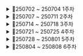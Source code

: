 <details> 
   <summary>📌250702 ~ 250704 1주차</summary>

<details> 
   <summary>250702 파이썬 1일차</summary> 

   - **✅ Situation** – 상황

   ***변수, 연산자, 데이터타입(자료의 형태)에 대한 학습***

   - **✅ Task** – 과제
   아래 내용 관련 문제들 주말에 공부하기
   
           1. 연산자 사용 중 실제 오류가 생길 수 있는 부분
               - ( ) 괄호로 우선 연산해야 하는 것들을 꼭 묶기
           2. 얕은복사 / 깊은복사 (원본 훼손되면 안되는 경우 주의하기)
           3. 컨테이너 자료형 중 매핑형
        
   - **✅ Action** – 행동
   학습 내용 복습하기
   
           1. 고정 소수점(Fixed Point)과 부동 소수점(Floating Point)
           2. 문자열 이스케이프 (\역슬래시)
           3. 논리연산 (우선순위 not > and > or)
           4. 컨테이너 자료형 중 시퀀스 형(list, tuple, range)
           5. 공통 연산자 (가변형 타입, 불가변형 타입 모두 동일하게 사용할 수 있는 연산자)
   
   - **✅ Result** – 결과
   아래 내용을 이해함
   
           1. 동등비교연산(자료형, 값) / 완전항등연산(주소, 자료형, 값)
           2. 단락평가(Short Circuit Evalution) - 하나면 참이면 어차피 참이기 때문에 거기서 평가를 멈춤
           3. 가변형 타입(list) vs 불가변형 타입(tuple, range)
</details>

<details> 
   <summary>250703 파이썬 2일차</summary> 

- **✅ Situation** – 상황

***제어문[조건문, 반복문(while)]에 대한 학습***

- **✅ Task** – 과제
아래 내용 관련 문제들 주말에 공부하기

        1. 조건문, 반복문에서 '가독성(짧은 줄), 실행시간 짧게, 메모리 적게' 할 수 있는 코드 작성
        2. 순서도 작성하는 방법 연습하기 (https://app.code2flow.com/)(https://draw.io)
        
- **✅ Action** – 행동
학습 내용 복습하기

        1. 간단한 if문, 다중 조건문
        2. while 문
        3. match~case문
            - ' _ ' (언더바)는 와일드카드라고 부르고 앞에 조건들을 제외한 모든 것을 포함
            - ' | ' (OR)은 또는을 의미. 둘 중에 하나라도 만족하면 참
            - ' * ' (별)은 앞에 값을 제외하고 나머지 요소들을 모두 저장하는 변수(패킹) 앞에 붙임

  - match~case문
  ```
  match 변수 or 값:
     case 값:
        실행문
  ```

- **✅ Result** – 결과
아래 내용을 이해함

        1. flag 변수 - 여러개의 조건문들이 하나의 상황에 의해서 함께 제어되어야 하는 경우
        2. := (왈러스 오퍼레이터, 바다코끼리 연산자) - 할당과 리턴을 동시에 하게 해줍니다.
  </details>

<details> 
   <summary>250704 파이썬 3일차</summary> 

<u>개인사정으로 독학</u>
- 파이썬 기초 2 제어문 ~ 기초 3 데코레이터
 </details>
 
</details>


<details> 
   <summary>📌250707 ~ 250711 2주차</summary>
<details> 
   <summary>250707 파이썬 4일차</summary> 

- **✅ Situation** – 상황
  
    ***함수, 문자열 출력, 정규식에 대한 학습***

- **✅ Task** – 과제
익숙하지 않은 내용 공부하기

        1. 정규식(Regular Expression)
            1. match()
            2. search()
            3. findall()
            4. finditer()
            - 정규식 패턴 찾기 사이트: https://regex101.com/
        
- **✅ Action** – 행동
학습 내용 복습하기

        1. List Comprehension
        - 기존 List를 사용해서 간단히 다른 리스트를 만드는 기법
        - [(변수에 적용할 수식) for (변수) in (for문이 돌아가는 범위)]
        2. 문자열 메소드
            1. split()
            2. replace()
            3. strip()
            4. join()
            5. format()

- **✅ Result** – 결과
아래 내용을 배움

        1. p = re.compile(r"^happy", re.I)
            - 정규식에는 raw string 표기를 습관적으로 붙여주기
        2. join은 split과 반대로 iterable 객체를 string으로 만들어줌
        3. re.sub()
            - 위치를 소괄호로 분리해서 1부터 순서대로 끊어서 부르는 그루핑과 연계해서많이 사용
</details>

<details> 
   <summary>250708 파이썬 5일차</summary> 

- **✅ Situation** – 상황

  ***모듈, 패키지, 클래스 기초에 대한 학습***

- **✅ Task** – 과제
아래 내용 관련 문제들 주말에 공부하기

        1. 예외 응용 하기
        
- **✅ Action** – 행동
학습 내용 복습하기

        1. 예외처리
            try:
            예외가 발생할 가능성이 있는 코드
            except:
            예외가 발생할 때 실행할 코드
            else:
            잘 실행되면 실행할 코드
            finally:
            되든 안되든 반드시 실행할 코드
        2. 코드를 작성하면서 발생할 수 있는 예외 처리 방법 2가지
            1. LBYL(Look Before You Leap)
            2. EAFP(It's Easier Ask Forgiveness Than Permission)
        3. 클래스 변수, 클래스 메서드, 인스턴스 변수, 인스턴스 메서드
        4. 예외처리시 하위예외를 먼저 작성하고 상위예외를 작성
        

- **✅ Result** – 결과
아래 내용을 배움

        1. 모듈명.변수 or 모듈명.함수() 정도까지로 import 해서 사용하는 것을 권장(어디 출신인지 안 쓰고도 해당 함수와 변수, 클래스를 불러올 수 있지만 권장안함)
        2. 객체 지향 언어와 절차 지향 언어의 차이
</details>

<details> 
   <summary>250709 파이썬 6일차</summary> 

- **Situation** – 상황
  
  ***클래스에 대한 심층 학습***

- **Task** – 과제
궁금한 부분 질문하거나 직접 해결하기

        1. 클래스 변수에 다차원 리스트(중첩 리스트) 사용했을 때 인스턴스 변수만 변경하고 싶어도 원본이 훼손됨
            - 원인 : 클래스 변수의 다차원(중첩) 리스트 객체는 모든 인스턴스가 공유하기 때문
            - 해결방법 : 깊은 복사(deepcopy)
    ```
        class Car:
        color_template = ['white', 'black', ['blue', 'silver']]

        def __init__(self, model, displacement, is_domestic):
            self.model = model
            self.displacement = displacement
            self.is_domestic = is_domestic
            import copy
            self.color = copy.deepcopy(Car.color_template)
    ```
        
- **Action** – 행동
학습 내용 복습하기

        1. 생략 가능한 정보는 디폴트 파라미터에 작성한다
        즉 꼭 입력이 필요한 정보는 디폴트 값을 주지 않는다
    ```
        def __init__(self, account, name, password, balance=0)
    ```
        2. int, bool, str, float, list, tuple, range 등 파이썬 자체 제공 클래스 외에도 사용자가 직접 새로운 클래스 만들 수 있음
        (함수도 클래스로 정의되어 있음, 파이썬은 클래스가 아닌 것이 없음)

        3. 부모클래스의 __init__()을 재사용, super() 사용해서 부모클래스 호출
    ```
        def __init__(self, is_tuned: bool = False, *args, **kwargs):
            super().__init__(*args, **kwargs)
    ```

        4. @property : 동작(함수)를 값(변수)처럼 사용하게 하는 데코레이터
            @get_pw.setter : @ property 의 짝궁인 setter
    
        

- **Result** – 결과
아래 내용을 배움

        1. 맹글링 - 파이썬에서 은닉성을 변칙처럼 구현
        2. 오버로딩
            - 클래스 내의 하나의 메소드가 여러개의 기능을 처리
            - 파이썬은 오버로딩 x
            - 연산자 오버로딩이라고 매직 메소드를 이용해서 눈속임
        3. 오버라이딩
             - 메소드를 재정의(덮어쓴다)
                - 메소드 뿐 아니라 속성도 오버라이팅
            - 부모한테 물려받은 메소드를 그대로 사용하지 않겠다는 의미
                - 자식 클래스에서 부모에게 있던 메소드를 고쳐쓰는 법
                - 상속이 되어야만 재정의 할 수 있다
                - 상속받은 메소드와 동일한 이름이어야 함
</details>

<details> 
   <summary>250710 데이터분석 1일차</summary> 

- **Situation** – 상황

    ***NumPy에 대한 학습***

- **Task** – 과제
궁금한 부분 질문하거나 직접 해결하기

        1. reshape
        배열의 총 원소 수는 그대로 유지한 채, 배열의 차원(shape) 을 새롭게 바꿈
    ```
        arr = np.array([1, 2, 3, 4, 5, 6, 7, 8, 9, 10, 11, 12])
        reshaped3 = arr.reshape(3, 1, -1)

        reshaped3.shape: (3, 1, 4)
        [[[ 1  2  3  4]]

        [[ 5  6  7  8]]

        [[ 9 10 11 12]]]

    ```

        2. np.nan, np.inf
            - Not a Number : 브로드캐스팅이 가능한, None을 의미하는 넘파이의 객체
            - infinite : 브로드캐스팅이 가능한, 결측치와는 구분된 처리하는 과정에서 잘못된 값 등을 채워넣기 위한 넘파이 객체
        
- **Action** – 행동
학습 내용 복습하기

        1. axis
            np.append(arr, values, axis)
            1. 2차원일 때
                - 행 : axis=0
                - 열 : axis=1
            2. 3차원일 때
                - 열 : axis=2
        2. 브로드캐스팅
            Numpy에서 shape가 다른 배열 간에도 산술 연산이 가능하게 하는 메커니즘
        3. 복원, 비복원 추출
            
    ```     
             a = np.array([1, 2, 3, 4, 5])
             np.random.choice(a, size=4, replace=True) #복원

    ```
    ```
             a = np.array([1, 2, 3, 4, 5])
             np.random.choice(a, 4, replace=False)#비복원
                
    ```

- **Result** – 결과
아래 내용을 배움

        1. str으로 된 자료가 있으면 나머지도 str으로 변환하기 때문에 두 번째줄 코드처럼 str으로 된 자료가 있으면 dtype으로 형변환 명시
    ```
        np.array([1.2, '2.1', 5.5]) # 형변환 주의
        np.array([1.2, '2.1', 5.5], dtype='float') # dtype으로 형변환 명시

    ```
        2. 난수를 만드는 알고리즘을 돌리는 최초의 같은 값으로 고정해서 사용
        
    ```
        import random  # 내장 파이썬

        random.seed(3) # 코드셀에 같이 넣어주시는 게 값을 실제로 윗 셀과 같도록 하는 방법
        random.randint(1, 100)

    ```
    ```
        np.random.randint(1,2) # 넘파이 min <= x < max (2 절대 안나옴)

        rng = np.random.default_rng(3) # 씨드 인스턴스
        rng.integers(low=1, high=3, size=1) # 넘파이 min <= x < max

    ```
</details>

<details> 
   <summary>250711 데이터분석 2일차</summary> 

- **Situation** – 상황

    ***Pandas에 대한 학습***

- **Task** – 과제
아래 내용 관련 문제들 주말에 공부하기

        1. Grouping Analysis

        2. Melt

        3. Pivot table

        4. Function Apply


- **Action** – 행동
학습 내용 복습하기

        1. 데이터프레임(dataframe)
            - 엑셀과 같이, 인덱스(index), 변수(column), 값(value)로 이루어진 데이터 구조
            - 판다스의 특수한 자료형
            - 2차원 자료 구조, Series가 합쳐진 형태 (Series : 1차원 배열 자료 구조, 브로드캐스팅 가능, numpy로 연산되고 관리됨)

        2. 파생변수: 이미 있는 데이터를 특정 컬럼의 조건에 따라 새로 알고싶은 형태로 파생시키는 것
            - df['over25'] = df.나이 >= 25
        3. del / drop (삭제)
            - del df['over25']
            - df.drop('지역', axis=1) # axis=0 행 / axis=1 열
        4. df을 합치기 위한 명령어
            1. merge : 중복 x, 추려서 합침
            2. concat : 
                - 행 기준 pd.concat(df, data)
                - 열 기준 pd.concat((df, data), axis=1)
                - 둘 다 가지고 있는 값만 추려서 리턴 pd.concat((df, data), join='inner')
            3. join : 조건을 걸어서 합침
    
    

- **Result** – 결과
아래 내용을 배움

        1. 기본 코드
            1. data = pd.DataFrame(data)

            2. data.info()
                : 개발자가 확인해야 자료로서의 구조를 보여줌
            3. data.describe(include='all')
                : 수집된 자료들의 경향성을 보여주기 위한 대푯값
            4. data.head(1) / data.tail(1)
                : 앞의 5줄까지 출력 / 뒤에 5줄까지 출력

        2. df2 = df.copy()
            : numpy처럼 pandas의 copy()도 deepcopy
        
        3. loc은 label 값으로 접근하고 iloc은 index 기준으로 접근
            - loc 시작인덱스 : 끝인덱스
            - iloc 시작인덱스 : 끝인덱스값 + 1
        4. 열, 행 으로 동작하는 판다스를 행, 열 순서로 동작하는 넘파이의 조건으로 가져오기 위해 loc사용
</details>

</details>


<details> 
   <summary>📌250714 ~ 250718 3주차</summary>
   
<details> 
   <summary>250714 데이터시각화 1일차</summary> 

- **Situation** – 상황

    ***데이터분석 EDA, matplotlib, seaborn에 대한 학습***

- **Task** – 과제
아래 내용 주말까지 공부하기

        1. Box Plot( 명목형 변수 x축, 연속형 변수 y축)
            1. Five-number Summary: 5가지 주요 통계량이 시각적으로 표현됨
            2. 여러 그룹 간 데이터를 비교할 때 유용
            3. 데이터의 신뢰구간과 이상치를 빠르게 확인할 수 있음
        2. male의 iqr 범위 / female의 iqr 범위 계산해서 이상치 값 찾기 문제(male 6개, female 1개)
            - 이상치 : 1.5 * iqr(The interquartile range(3분위수-1분위수)) 을 벗어난 값
        3. Barplot, 서브플롯 그리기
        4. Scatter Plot, Count Plot, distplot, kdeplot, Violin Plot, Heatmap, Pair Plot



- **Action** – 행동
학습 내용 복습하기

        1. 질적 변수의 종류(수학적 연산결과는 아무런 의미가 없음)
            - 명목형 : 변수나 크기가 순서에 대한 의미를 부여할 수 없는 경우
            - 순서형 : 변수가 어떤 기준에 따라 순서에 의미를 부여할 수 있는 경우

        2. 양적 변수의 종류(덧셈, 뺄셈 등의 연산 가능 + 의미있음)
            - 이산형 : 변수가 취할 수 있는 값을 하나하나 셀 수 있는 경우
            - 연속형 : 변수가 구간 안의 모든 값을 가질 수 있는 경우

        3. 그래프가 여러개의 데이터를 표현할 경우, 누락된 정보가 없는지 확인해봐야함
        
        4. Histograms
            1. 양적변수(연속형 변수)를 특정 구간으로 나눠서 그 범위에 해당하는 데이터의 '빈도'를 막대그래프로 표시
            2. 양적변수의 경향성(평균 근처에 값이 몰려있는지, 얼마나 몰려있는지 같은 특징을 파악)
        
    
    

- **Result** – 결과
아래 내용을 배움

        1. EDA와 CDA
            - 탐색적 데이터 분석(EDA) : 원 데이터(Raw data)를 가지고 유연하게 데이터를 탐색하고, 데이터의 특징과 구조로부터 얻은 정보를 바탕으로 통계모형을 만드는 분석방법
            - 확증적 데이터 분석(CDA) : 가설을 설정한 후, 수집한 데이터로 가설을 평가하고 추정하는 전통적인 분석
            - 탐색적 데이터 분석(EDA: Exploratory Data Analysis)는 기술통계
            - 확증적 데이터 분석(CDA: Confirmatory Data Analysis)는 추론통계

        2. Scatter Plots(산점도)
            - 양적변수와 양적변수 사이의 상관관계를 파악 - 상관관계, 이상치의 분포
        
        3. Stack Plots
            1.횡단적 관점과 종단적 관점을 하나의 그래프에 표현할 수 있음
            2. 누적된 각 데이터의 값자체 뿐 아니라 전체 중의 비율을 함께 보고, 변화량도 확인할 수 있음
            3. 시간에 따라 변화하는 값에 사용
        4. Seaborn
            1. Matplotlib을 기반으로 다양한 색상 테마와 통계용 차트 등의 기능을 추가한 시각화 패키지
            2.함수가 쉬우며 직관적으로 결과를 확인할 수 있음
            3.seaborn은 시각화용 패키지라서 결과를 직접 보여주지 않음
</details>

<details> 
   <summary>250715 데이터시각화 2일차</summary>
   
- **Situation** – 상황

    ***데이터 분석 방법론, EDA 기초, EDA를 위한 시각화 패키지(Matplotlib, Plotly)***

- **Task** – 과제
미니 프로젝트(데이터 활용 분석 및 시각화 진행)에서 EDA 실습하기

        1. 미니 프로젝트 주제 선정 및 데이터 탐색

- **Action** – 행동
학습 내용 복습하기

        1. PLOTLY
           - 인터랙티브 그래프 생성
           - fig 객체는 기본적으로 JSON 형식으로 데이터를 그림
           - 파이썬에서 Plotly로 그림을 그리는 방법은 3가지
              1. dict 형식으로 그리는 방법
                 : 가능은 하나 섬세하게 그래프를 그리려면 복잡하여 거의 쓰이지 않음
              2. Express를 통해서 그리는 방법
                 : px를 통해 템플릿으로 그래프를 빠르게 그리기 가능 (https://plotly.com/python/plotly-express/)
              3. Graph_objects를 통해서 그리는 방법
                 : 섬세한 커스터마이징이 가능, 그래프를 겹쳐그릴 수 있음(https://plotly.com/python/reference/)

        2. Scatter Plot

        3. Line Chart
        
        4. 시계열(Time Series) 그래프

        5. Bar Charts
           - 범주형 자료에 대한 카운팅, Category나 class에 대한 비교

           - 순위형 자료에 대해 카운팅할 때

           - 여러 범주형 변수에 대한 Overlay를 확인 가능
        6. Histogram

        7. Distribution Plot

        8. Box Plot & Violin Plot

        9. 트리맵

        10. Maps
        
- **Result** – 결과
아래 내용을 배움

        1. go.Figure
           - data : 데이터에 관한 정보
           - layout : 제목, 폰트, 축, 범례 등 레이아웃 설정 정보
           - go.update_layout : fig에 레이아웃 추가 업데이트
           - go.add_trace : fig에 시각요소 추가 삽입 (subplot, map, 추가 그래프 등)
           - go.make_subplots : 다중 그래프 그리기
        2. 데이터셋 불러와서 데이터 검토하기 위한 코드
           - .info()
           - .describe(include='all')
           - .head()
           - .tail()
           - .unique()
        3. Plotly Fundamentals
           - 데이터 레이블
           - 색상 차원
           - 템플릿
           - 구성
           - 높이, 너비 및 여백 조정
           - 눈금 형식 지정
           - 글꼴, 제목, 범례 항목 및 축 제목 설정
           - 축(Axes)
           - 서브플롯(Subplots)
</details>

<details> 
   <summary>250716 ~ 250718 미니 프로젝트 및 발표(총 3일)</summary>

- **Situation** – 상황

    ***데이터 활용 분석 및 시각화 진행 (데이터를 입력받고, 해당 데이터에 적합한 방식으로 시각화한다)***

- **Task** – 과제
1. 서울시 시민행복지수 통계 데이터 전처리(출처: 서울열린데이터광장)
2. streamlit application 구현

- **Action** – 행동
1. GitHub 공용 repository 생성 및 branches 생성
2. 2020~2024년도 서울시 자치구별, 항목별 행복지수 데이터 전처리
3. Plotly로 그래프, 차트 생성(시계열 그래프, 레이더 차트)
   1. 지역별 행복도 변화량(5개년) - 항목별 꺾은선 그래프(해당 지역의 2020~2024년도 행복 지수)
   2. 원하는 자치구 행복지수 비교 - 레이더 차트를 통한 시각적 비교(항목별 5개년 평균 점수 사용)
4. 삶의 만족도 5개 항목에 대한 중요에 따른 유사한 지역 추천 시스템

- **Result** – 결과
1. GitHub : (https://github.com/beening01/happy.git)
2. Streamlit : (https://happy-disticts.streamlit.app/)
</details>

</details>


<details> 
   <summary>📌250721 ~ 250725 4주차</summary>

<details>
   <summary>250721 SQL 1일차</summary>

- **Situation** – 상황

    ***SQL 기초 문법과 기본 SELECT 문 및 GROUP BY, 조건문 등을 중심으로 학습***  

- **Task** – 과제  
아래 SQL 쿼리를 직접 작성하여 동작 방식 이해하기

        1. 2019년 1분기 개봉 영화 중 관객수 10만 이상인 영화의 월별/유형별 관객 소계
        2. 상/하반기 구분 후, 매출 천만 이상 영화의 월별/유형별 관객 소계
        3. 부제가 있는 영화 개수 (':' 포함)
        4. 감독이 2명 이상일 때 쉼표(,) → 슬래시(/)로 바꾸어 출력

- **Action** – 행동  
기초 SQL 명령어와 데이터 형식, DB 개념 복습

        1. SQL 언어 구조 이해 (DML, DDL, DCL, TCL)
        2. SELECT ~ FROM ~ WHERE 기본 구문 실습
        3. 집계 함수 및 GROUP BY, ORDER BY 실습
        4. WHERE절에서의 다양한 조건문 사용
        5. DISTINCT, COUNT 함수 오류 주의사항 확인

- **Result** – 결과  

        1. SQL은 인덱스가 1부터 시작하며, SELECT 쿼리의 순서 및 문법 구조를 익힘
        2. 스키마(schema)와 데이터베이스(database)의 차이(MySQL에서는 유사)
        3. 데이터 웨어하우스, 데이터 마트, 레이크의 개념 정리
        4. 정형/반정형/비정형 데이터 유형 이해
        5. GROUP BY로 집계 시, SELECT 절에 포함된 컬럼 규칙 이해

*(학습 파일: `01_sql연습.sql`)*
</details>


<details>
   <summary>250722 SQL 2일차</summary>

- **Situation** – 상황

    ***테이블 간 관계를 탐색하기 위한 다양한 JOIN과 서브쿼리 학습***  

- **Task** – 과제  
다양한 JOIN과 서브쿼리 실습 문제 해결

        1. NEW YORK 근무 사원의 이름과 급여 조회
        2. emp와 dept를 조인해 사원명, 부서명 조회
        3. SMITH와 동일한 부서 사원 조회 (SMITH 제외)
        4. 사원-매니저 INNER JOIN / 매니저가 NULL인 경우 포함한 LEFT JOIN
        5. 40번 부서도 결과에 포함되는 OUTER JOIN 작성
        6. 급여 등급(salgrade) 조인을 통한 등급 확인

- **Action** – 행동  
JOIN 및 서브쿼리 활용 실습

        1. EQUI JOIN, NON-EQUI JOIN, OUTER JOIN, SELF JOIN 구조 익힘
        2. FROM 절에 서브쿼리(파생 테이블), SELECT 절 스칼라 서브쿼리 실습
        3. WHERE 절의 서브쿼리에 ANY, ALL, SOME 연산자 적용 방법 확인
        4. 다중 조인 시 테이블 별칭(alias) 및 ON 조건 활용법 숙지
        5. SQL의 동작순서: FROM -> WHERE -> (GROUP BY -> HAVING) -> SELECT -> ORDER BY -> LIMIT

- **Result** – 결과  

        1. INNER JOIN은 공통 컬럼이 양쪽 테이블에 존재할 때만 결과 출력
        2. OUTER JOIN은 NULL도 포함되므로 데이터 유실 방지 가능
        3. SELF JOIN은 한 테이블 내부 관계 탐색에 매우 효과적
        4. 서브쿼리는 복잡한 조건 분리 시 가독성과 성능 개선에 유리
        5. 서브쿼리 위치에 따라 사용 가능한 연산자가 다름을 이해

*(학습 파일: `02_JOIN.sql`, `03_subquery.sql`)*
</details>


<details>
   <summary>250723 SQL 3일차</summary>

- **Situation** – 상황

    ***DML(INSERT/UPDATE/DELETE), 제약조건(INTEGRITY), 인덱스(INDEX) 등 실무 활용 중심 학습***  

- **Task** – 과제  
실제 데이터 삽입/수정/삭제 및 성능 튜닝 실습

        1. emp01 테이블 생성 및 다양한 INSERT 방식 실습
        2. UPDATE/DELETE와 TRANSACTION(트랜잭션) 처리 연습
        3. PK, FK, UNIQUE, CHECK 등 제약조건 추가 및 삭제 실습
        4. ON DELETE / ON UPDATE 옵션의 동작 방식 확인
        5. INDEX 생성/삭제 및 성능 비교

- **Action** – 행동  
테이블 생성부터 인덱스까지 전체 흐름 실습

        1. INSERT 구문: 전체 칼럼 vs 특정 칼럼 입력 실습
        2. UPDATE 구문: 조건절 포함, 연산 포함, JOIN 기반 수정
        3. DELETE vs TRUNCATE 비교 실습
        4. 트랜잭션(SAVEPOINT, ROLLBACK, COMMIT) 흐름 테스트
        5. PRIMARY KEY와 FOREIGN KEY 설정 및 조회
        6. CREATE INDEX / DROP INDEX 명령어 실습

- **Result** – 결과  

        1. DML 명령어는 COMMIT을 기준으로 반영/취소 가능
        2. 제약조건을 통해 데이터 무결성 확보 (예: NULL 제한, 참조 무결성)
        3. ON DELETE CASCADE는 부모 삭제 시 자식 데이터 자동 삭제됨
        4. 인덱스는 검색 속도를 높이지만 INSERT/UPDATE 성능에는 영향을 줄 수 있음
        5. 클러스터형 인덱스는 실제 데이터 정렬까지 변경함, 보조 인덱스는 별도 구조로 관리됨

*(학습 파일: `04_DML-.sql`, `05_INTEGRITY-.sql`, `06_index-.sql`)*
</details>

<details>
  <summary>250724 SQL 4일차</summary>

- **Situation** – 상황  

    ***VIEW, WINDOW FUNCTION, Stored Procedure, Trigger에 대한 실습***  
    *(Stored Procedure와 Trigger는 아직 개념 수준의 이해)*

- **Task** – 과제  
VIEW와 WINDOW FUNCTION을 활용한 데이터 조회/분석,  
Stored Procedure·Trigger 기본 개념 및 작성법 체험

        1. VIEW 생성/삭제 및 DML 영향 확인
        2. 단일 테이블/조인 기반 VIEW 실습
        3. WINDOW FUNCTION으로 순위, 누적합, 이동평균 등 실습
        4. Stored Procedure 기본 작성·호출 개념 학습
        5. Trigger의 동작 구조와 예제 코드 개념 학습

- **Action** – 행동  
VIEW와 WINDOW FUNCTION의 다양한 활용 실습,  
Stored Procedure와 Trigger는 예제 중심으로 코드 작성 방식 파악

        1. CREATE VIEW / DROP VIEW 명령어 실습
        2. View를 통한 UPDATE·INSERT 시 원본 테이블 영향 확인
        3. RANK, DENSE_RANK, ROW_NUMBER 실습
        4. FIRST_VALUE, LAST_VALUE, LAG, LEAD 등으로 데이터 비교
        5. PERCENT_RANK, CUME_DIST, NTILE로 비율/그룹 분석
        6. Stored Procedure와 Function 작성법과 CALL 사용법 확인
        7. Trigger의 BEFORE/AFTER, OLD/NEW 개념 파악 및 예제 코드 분석

- **Result** – 결과  

        1. View를 통해 컬럼 은닉과 조인 결과를 간편하게 재사용 가능
        2. View에서의 DML은 원본 테이블의 제약조건을 그대로 따름
        3. Window Function으로 순위, 집계, 비율 등 다양한 분석 가능
        4. Stored Procedure는 반복 쿼리를 묶어 효율적으로 실행 가능
        5. Trigger는 DML 이벤트 발생 시 자동으로 후속 작업 실행 가능

*(학습 파일: `07_VIEW+WINDOWFUNCTION-.sql`, `08_STOREDPROCEDURE+TRIGGER-.sql`)*
</details>

<details>
  <summary>250725 SQL 5일차</summary>

- **Situation** – 상황  

    ***movies 테이블 정규화 및 VIEW, WINDOW FUNCTION, Partition 실습 진행***  
    *(Stored Procedure와 Trigger는 예제 중심의 개념 학습)*  
    *(ERD는 erdcloud를 활용하여 다대다 관계 설계 시각화)*

- **Task** – 과제 

        1. movies 테이블 정규화 및 N:M 관계 테이블 설계
        2. CREATE VIEW / DROP VIEW 명령어 실습 및 DML 영향 확인
        3. RANK, DENSE_RANK, ROW_NUMBER 등 순위 함수 실습
        4. LAG, LEAD, FIRST_VALUE, LAST_VALUE 등 비교 함수 실습
        5. Stored Procedure 작성법과 CALL 사용법 확인

- **Action** – 행동  
정규화된 ERD 설계 후 파티션 테이블 생성 및 분석 함수 실습

        1. movies 테이블을 기준으로 제작사·배급사·수입사 N:M 테이블 설계
        2. erdcloud로 정규화된 ERD 시각화 작성
        3. VIEW를 활용한 컬럼 은닉 및 조인 결과 재사용 실습
        4. VIEW 기반 UPDATE·INSERT 시 원본 테이블 영향 확인
        5. WINDOW FUNCTION으로 순위·누적합·그룹 분석 수행
        6. Stored Procedure 예제 작성 및 CALL 명령으로 실행
        7. Trigger 동작 구조 확인 및 BEFORE/AFTER 트리거 분석
        8. movies_p 테이블에 RANGE Partition 적용 후 조건별 쿼리 실행
        9. EXPLAIN으로 Partition 유무에 따른 성능 차이 비교

- **Result** – 결과  

        1. 정규화를 통해 데이터 중복 제거 및 무결성 향상
        2. VIEW를 통한 재사용 가능한 쿼리 구조 구성 가능
        3. VIEW 기반 DML은 원본 테이블 제약조건을 그대로 따름
        4. WINDOW FUNCTION으로 다양한 형태의 순위 및 분석 가능
        5. Stored Procedure로 반복 로직을 효율적으로 관리 가능
        6. Trigger로 특정 이벤트 시 자동화 처리 구조 이해
        7. RANGE Partition을 활용해 조건 범위 내 쿼리 성능 향상 확인

*(학습 파일: `07_VIEW+WINDOWFUNCTION-.sql`, `08_STOREDPROCEDURE+TRIGGER-.sql`, `09_partition.sql`, erdcloud ERD 이미지 포함)*
</details>

</details>


<details> 
   <summary>📌250728 ~ 250801 5주차</summary>


<details>
  <summary>250728 Docker 1일차 및 시험</summary>

- **Situation** – 상황  

    ***Docker의 기본 개념과 실습 명령어를 학습하고, AI 엔지니어링 '데이터 분석과 웹 서비스' 교과목 평가 응시***  
    *(Notion 문서: 01-Docker, 02-Docker 학습 완료)*

- **Task** – 과제  
Docker 환경과 이미지/컨테이너의 구조 및 동작 원리를 이해하고,  
기본 명령어를 활용해 컨테이너 생성·실행·삭제 등을 실습 

        1. Docker 개념(이미지, 컨테이너, 레지스트리) 이해
        2. 주요 명령어 학습: run, ps, exec, stop, rm, images 등
        3. -p, -v, --name, --rm 등 run 옵션별 의미 실습
        4. nginx 기반 컨테이너 생성 및 포트 연결 실습
        5. 마운트 경로 지정 및 HTML 페이지 노출 확인


- **Action** – 행동  
Notion 자료 기반으로 핵심 명령어와 옵션의 기능을 정리하고  
직접 실습하며 Docker 컨테이너 기반 웹 서버를 구축

        1. docker run -d -p 8000:80 nginx 명령으로 컨테이너 실행
        2. docker exec -it [컨테이너명] bash 로 내부 접근
        3. docker cp로 외부 HTML 파일을 컨테이너로 복사
        4. -v 옵션으로 마운트된 로컬 경로 → 컨테이너 경로 연동 확인
        5. localhost:포트번호 접속 시 웹 페이지 정상 노출 확인

- **Result** – 결과  

        1. Docker의 핵심 구조(이미지-컨테이너-레지스트리) 흐름을 명확히 이해
        2. run, ps, exec, stop, rm 등 주요 CLI 명령어 숙련도 향상
        3. nginx 컨테이너 기반 웹 서버를 직접 실행하며 마운트/포트 실습 완료

</details>

<details>
  <summary>250729 Docker 2일차</summary>

- **Situation** – 상황  

    ***Docker의 이미지 구조, 컨테이너 라이프사이클, Dockerfile 작성법을 학습***  
    *(Notion 문서: 03~05-Docker 학습 완료)*

- **Task** – 과제  
Docker의 내부 작동 원리를 이해하고,  
이미지 생성 → 컨테이너 실행 → 상태 확인 및 삭제까지의 흐름을 실습.  
또한 Dockerfile을 활용해 사용자 정의 이미지를 빌드하고 실행.

        1. Docker 이미지의 계층 구조와 read-only 원리 학습
        2. 컨테이너 상태 변화 (running, stopped 등) 이해
        3. 컨테이너 로그/파일 시스템 확인 및 복사 방법 실습
        4. Dockerfile 작성법과 주요 명령어 (`FROM`, `WORKDIR`, `COPY`, `CMD`) 학습
        5. Dockerfile 기반 이미지 빌드 및 실행


- **Action** – 행동
Docker CLI 및 Dockerfile을 활용해 실습 중심으로 명령어 사용법과 이미지 구조를 학습

        1. docker history 명령으로 이미지 레이어 구조 확인
        2. docker diff 명령으로 컨테이너 변경 내역 추적
        3. docker logs / cp 명령으로 컨테이너 내부 정보 접근 실습
        4. Dockerfile에 FROM, WORKDIR, COPY, EXPOSE, CMD 등을 정의하여 이미지 생성
        5. docker build -t 커스텀 이미지 생성 후 run 명령으로 컨테이너 실행
        6. EXPOSE된 포트를 -p 옵션으로 연결하여 웹 애플리케이션 확인


- **Result** – 결과  

        1. 이미지의 레이어 구조 및 컨테이너의 read/write 방식에 대한 이해 향상
        2. 컨테이너의 상태 및 로그를 CLI로 확인하는 법을 익힘
        3. Dockerfile을 통해 반복적인 컨테이너 설정을 자동화 가능하다는 점 체감
        4. 커스텀 이미지를 직접 빌드하고 실행함으로써 Docker 개발 흐름을 전체적으로 이해
        5. 실무에서 Docker를 사용한 환경 배포, 이식성 확보, 반복 설정 자동화의 가능성을 인식함

</details>

<details>
  <summary>250730 Docker 3일차, GitHub 교육</summary>

- **Situation** – 상황  

    ***GitHub 기반 협업 절차 실습 및 Docker에서의 Container 간 통신과 Docker Compose 학습***  
    *(깃허브 특강 자료, Notion 문서: 06-Docker 학습 완료)*

- **Task** – 과제  
Git의 기초 명령어부터 원격 저장소를 활용한 협업 방식까지 실습하고,  
Docker에서는 단일 컨테이너를 넘어서 여러 컨테이너 간의 통신,  
복합 서비스 구성 도구인 Docker Compose를 학습

        1. Git 설치, GitHub 가입 및 토큰 생성
        2. 로컬 저장소 생성, 커밋(add, commit), push/pull 실습
        3. 원격 저장소에서 브랜치 전략, PR(Merge) 실습
        4. 컨테이너 간 기본 네트워크 구조 학습
        5. bridge 네트워크에서 서비스 간 통신 실습
        6. Docker Compose로 여러 컨테이너 구성 및 실행

- **Action** – 행동
CLI 및 GUI(Sourcetree)를 활용해 Git과 GitHub의 기본 흐름을 체험하고,  
Docker Compose 파일 작성 및 실행을 통해 실제 서비스 연동을 경험

        1. GitHub Personal Access Token 생성 및 Sourcetree에 연동
        2. 로컬 Git 저장소에서 add → commit → push 순으로 반영
        3. 원격 브랜치 생성 및 PR(Merge) 시나리오 실습
        4. Docker 기본 네트워크 구조(bridge, host 등) 학습
        5. docker-compose.yml 파일 작성
        6. docker compose up -d로 멀티컨테이너 환경 실행

- **Result** – 결과  

        1. Git의 기본 명령어와 GitHub의 협업 흐름을 실제로 체험
        2. 브랜치 전략과 Merge 절차를 통해 협업의 구조 이해
        3. GitHub Issues, Projects, PR을 통한 팀 기반 개발 흐름 감각 익힘
        4. 컨테이너 간 네트워크 구조와 통신 방식에 대한 이해 확보
        5. Docker Compose로 멀티 컨테이너 서비스를 손쉽게 구성할 수 있음을 확인

</details>

<details>
  <summary>250731 Docker 4일차, Linux 1일차</summary>

- **Situation** – 상황  

    ***Docker에서의 Container 설계 및 Linux 기본 개념 학습***  
    *(Notion 문서: 07-Docker 학습 완료, Linux 자료 학습 중)*

- **Task** – 과제  

          1. Dockerfile을 통한 컨테이너 설계 방법 학습  
          2. Linux의 커널, 셸, 터미널 구조에 대한 개념 이해
          3. CLI 조작법 및 사용자 권한 관리 명령어 실습

- **Action** – 행동

         1. Dockerfile 작성 규칙 및 베스트 프랙티스를 참고하여 이미지 빌드 실습  
         2. Linux의 핵심 구성요소인 커널, 셸, 터미널의 역할과 상호작용 방식 정리  
         3. 사용자 전환(su, sudo), 셸 교체(sh, bash), 커맨드 히스토리 검색 등 실습 수행 

- **Result** – 결과  

         1. 명령어 실행의 흐름(입력 → 셸 → 커널 → 출력)을 구조적으로 이해함  
         2. Docker에서 이미지 구성 요소를 최적화하는 설계 능력을 습득함  
         3. 리눅스의 사용자 권한 체계 및 커맨드 라인 효율적 활용법(탭 자동완성, Ctrl 조합키 등)을 실습을 통해 체득함  

</details>

<details>
  <summary>250801 Linux 2일차</summary>

- **Situation** – 상황  

    **리눅스의 파일 시스템 구조와 주요 명령어 학습**  
    *(디렉터리 역할, 기본 명령어, 파일 탐색 및 관리, 명령어 도움말 등 기초 다지기)*

- **Task** – 과제  

       1. 리눅스의 주요 디렉터리(/bin, /etc, /home 등) 역할 파악  
       2. 파일 생성/이동/복사/삭제 등 파일 시스템 명령어 실습  
       3. man, help, whatis, grep, find, ln, awk 등의 활용법 익히기


- **Action** – 행동  

       1. /etc, /usr, /var 등 디렉토리의 역할과 구조 학습  
      2. ls, pwd, cd, mkdir, cp, mv, rm, touch 등 파일 조작 명령 반복 실습  
      3. cat, less, head, tail, grep, awk를 조합해 실전 파일 검색 및 가공 수행  
      4. ln을 통한 하드링크, 소프트링크 실습 및 visudo 설정 파일 관리 실습 진행

- **Result** – 결과  

         1. 리눅스의 파일 시스템 전반 구조에 대한 개념 이해 및 /etc의 중요성 인식
         2. 기본 파일 조작 명령어를 능숙하게 활용 가능

</details>

</details>

<details> 
   <summary>📌250804 ~ 250808 6주차</summary>

<details>
  <summary>250804 Linux 3일차</summary>

- **Situation** – 상황  

    **리눅스 셸 스크립트 및 환경 설정 학습**  
    *(셸 특수문자, 변수/조건문/반복문, vi 사용법, crontab 설정 등 실습 중심)*

- **Task** – 과제  

      1. ~/.bashrc, ~/.profile, /etc/profile의 차이 이해 및 설정 실습  
      2. 셸 특수문자(*, ?, [], ;, ", ', $(date) 등) 실습  
      3. 리다이렉션(>, >>, 2>), 명령어 치환($(date)), crontab 자동 실행 설정

- **Action** – 행동

      1. .bashrc와 .profile의 실행 시점을 비교하고 각각 실습  
      2. touch, rm, echo, grep, cp 등을 이용한 특수문자 실습 수행  
      3. crontab -e 명령으로 정기 작업 등록 및 /tmp/cron.result에 결과 저장 확인  

```
# 실습 1: 실행시 my_string이라는 변수에 파라미터로 값을 입력받고, my_string을, 비어있으면 empty를 출력하는 파일 mystring.sh 를 작성

echo "값을 입력하세요"
read my_string

if [ -n "$my_string" ]
then
        echo "$my_string"
else
        echo "empty"
fi

exit 0;
```

- **Result** – 결과  

       1. 사용자 초기화 파일의 실행 조건과 적용 범위에 대한 실질적 이해  
       2. 셸 특수문자와 쿼팅(escaping)의 실제 동작 방식 체득  
       3. crontab을 이용해 시스템 자동 작업 스케줄링 실습 완료 (df -h, weather API 등)

</details>

<details>
  <summary>250805 Linux 4일차</summary>

- **Situation** – 상황  

    **리눅스 파일 권한 및 사용자/그룹/소유권 관리, 우분투 패키지 및 파일 관리 학습**

- **Task** – 과제  

      1. 파일 및 디렉토리의 종류, 링크 수 이해
      2. 사용자 및 그룹 추가/삭제/수정 명령어 실습
      3. chown/chgrp/chmod 명령어로 소유자 및 권한 설정
      
- **Action** – 행동

      1. tar, gzip, zip, bzip2, xz 압축 및 해제 실습
      2. wget으로 파일 다운로드, scp로 원격 파일 전송 실습
      3. dpkg, apt-get, apt-cache 명령어로 패키지 설치/삭제

- **Result** – 결과  

      1. Github Action을 활용한 크론잡 실습
      2. Workflow, Event, Job, Step, Action, Runner 단계로 크론잡 실습
- 깃허브 실습 결과 : [fisa05-weather-api](https://github.com/jhlee577/fisa05-weather-api.git)

</details>

<details>
  <summary>250806 Linux 5일차, Elasticsearch 1일차</summary>

- **Situation** – 상황  

    ** 데이터 수집 파이프라인 실습, ELK Stack 개념 이해 및 환경 구축**

- **Task** – 과제  

      1. Github Action을 활용하고, OpenWeather API 사용한 크론잡 실습2
      2. 데이터 파이프라인 만들기 위해 오픈 API 사용해서 깃허브에 프로젝트 생성 실습
  

- **Action** – 행동

      1. Python 코드 작성, GitHub Actions 워크플로우 작성, GitHub Secrets 설정 후 크론잡 동작
      2. iTunes Search API를 활용해 랜덤 음악을 추천하고, GitHub Actions를 통해 1시간마다 자동으로 README.md에 추천 내용을 업데이트
      3. Elasticsearch, kibana 환경 구축

- **Result** – 결과  

      1. Github 데이터 파이프라인 실습
      2. Github Action을 활용한 크론잡 실습2
- 자동 음악 추천 프로젝트 실습 결과 : [fisa05-music-api](https://github.com/jhlee577/fisa05-music-api.git)
- 크론잡 실습2 결과 : [fisa05-weather-api2](https://github.com/jhlee577/fisa05-weather-api2.git)
</details>

<details>
  <summary>250807 Elasticsearch 2일차</summary>

- **Situation** – 상황  

    **엘라스틱서치 API 활용 기초(검색 쿼리 구현)**

- **Task** – 과제  

      1. match, match_phrase, term, terms, bool 쿼리 실습을 통해 문서 검색 동작 확인
      2. 'my_bulk' 인덱스에 다양한 메시지를 저장한 후, 복합 쿼리 실습 수행  
         - google이 포함된 문서 검색  
         - "Chrome Google" 순서 검색  
         - pink 포함 + blue 동시 포함 시 가중치  
         - pink 포함 + blue 동시 포함 but 점수 영향 없이  
         - "하늘사" 유무 상관없이 google, chrome 포함 문서 검색  
         - "하늘사" 제외 + chrome 포함 문서 검색 (filter 활용)

- **Action** – 행동

      1. match/match_phrase/term/terms 쿼리를 활용해 단어, 문장, 정확 일치 여부 확인
      2. bool 쿼리의 must, should, must_not, filter를 조합하여 복합 검색 쿼리 구현 및 점수 조절 방식 실습

- **Result** – 결과  

      1. 검색 API의 다양한 방식에 따른 결과 차이점과 용도 구분 능력 습득
      2. 검색 조건을 구성하는 쿼리 DSL의 기본 구조와 응용 방식 이해
  
</details>





